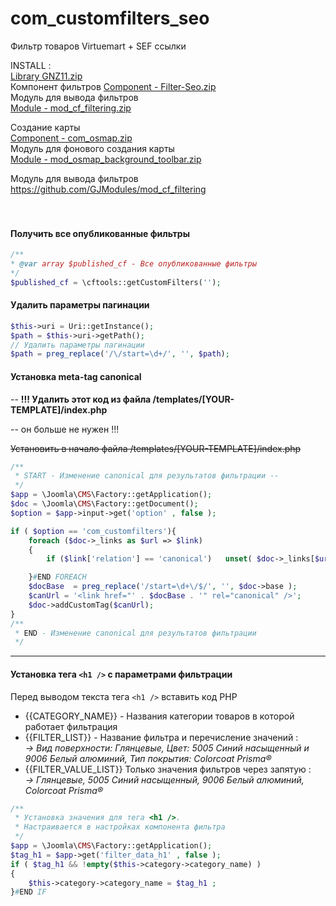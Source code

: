 # com_customfilters_seo
Фильтр товаров Virtuemart + SEF ссылки

INSTALL : <br>
[Library GNZ11.zip](https://github.com/gartes/GNZ11/archive/refs/heads/master.zip)<br>
Компонент фильтров
[Component - Filter-Seo.zip](https://github.com/GJComponents/com_customfilters_seo/archive/refs/heads/main.zip)<br>
Модуль для вывода фильтров <br>
[Module - mod_cf_filtering.zip](https://github.com/GJModules/mod_cf_filtering/archive/refs/heads/main.zip)<br>


Создание карты <br>
[Component - com_osmap.zip](https://github.com/GJComponents/com_osmap/archive/refs/heads/main.zip)<br>
Модуль для фонового создания карты<br>
[Module - mod_osmap_background_toolbar.zip](https://github.com/GJModules/mod_osmap_background_toolbar/archive/refs/heads/main.zip)<br>


Модуль для вывода фильтров https://github.com/GJModules/mod_cf_filtering
<br><br><br>

#### Получить все опубликованные фильтры
```php
/**
* @var array $published_cf - Все опубликованные фильтры
*/
$published_cf = \cftools::getCustomFilters('');
```

#### Удалить параметры пагинации
```php
$this->uri = Uri::getInstance();
$path = $this->uri->getPath();
// Удалить параметры пагинации
$path = preg_replace('/\/start=\d+/', '', $path);
```




#### Установка meta-tag canonical
-- **!!! Удалить этот код из файла /templates/[YOUR-TEMPLATE]/index.php**

-- он больше не нужен !!!

~~Установить в начало файла /templates/[YOUR-TEMPLATE]/index.php~~ 
```php
/**
 * START - Изменение canonical для результатов фильтрации --  
 */
$app = \Joomla\CMS\Factory::getApplication();
$doc = \Joomla\CMS\Factory::getDocument();
$option = $app->input->get('option' , false );

if ( $option == 'com_customfilters'){
    foreach ($doc->_links as $url => $link)
    {
        if ($link['relation'] == 'canonical')   unset( $doc->_links[$url] ); #END IF

    }#END FOREACH
    $docBase  = preg_replace('/start=\d+\/$/', '', $doc->base );
    $canUrl = '<link href="' . $docBase . '" rel="canonical" />';
    $doc->addCustomTag($canUrl);
}
/**
 * END - Изменение canonical для результатов фильтрации 
 */
```
<hr>

#### Установка тега `<h1 />` с параметрами фильтрации 
Перед выводом текста тега `<h1 />` вставить код PHP <br>
* {{CATEGORY_NAME}} - Названия категории товаров в которой работает фильтрация
* {{FILTER_LIST}} - Название фильтра и перечисление значений :<br>
  *-> Вид поверхности: Глянцевые, Цвет: 5005 Синий насыщенный и 9006 Белый алюминий, Тип покрытия: Colorcoat Prisma®*
* {{FILTER_VALUE_LIST}} Только значения фильтров через запятую : <br>
    *-> Глянцевые, 5005 Синий насыщенный, 9006 Белый алюминий, Colorcoat Prisma®*
```php
/**
 * Установка значения для тега <h1 />.
 * Настраивается в настройках компонента фильтра
 */
$app = \Joomla\CMS\Factory::getApplication();
$tag_h1 = $app->get('filter_data_h1' , false );
if ( $tag_h1 && !empty($this->category->category_name) )
{
    $this->category->category_name = $tag_h1 ;
}#END IF
```